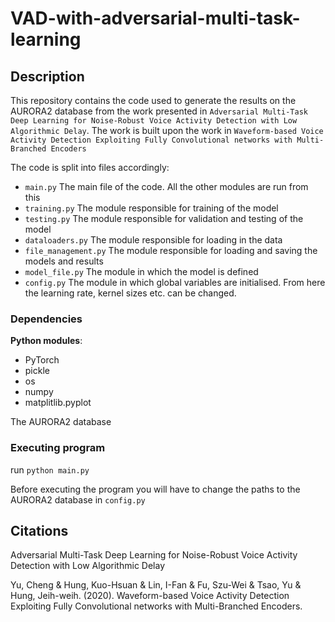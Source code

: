# VAD-with-adversarial-multi-task-learning
## Description
This repository contains the code used to generate the results on the AURORA2 database from the work presented in ```Adversarial Multi-Task Deep Learning for Noise-Robust Voice Activity Detection with Low Algorithmic Delay```. The work is built upon the work in ```Waveform-based Voice Activity Detection Exploiting Fully Convolutional networks with Multi-Branched Encoders```

The code is split into files accordingly:

* ```main.py``` The main file of the code. All the other modules are run from this
* ```training.py``` The module responsible for training of the model
* ```testing.py``` The module responsible for validation and testing of the model
* ```dataloaders.py``` The module responsible for loading in the data
* ```file_management.py``` The module responsible for loading and saving the models and results
* ```model_file.py``` The module in which the model is defined
* ```config.py``` The module in which global variables are initialised. From here the learning rate, kernel sizes etc. can be changed.


### Dependencies
**Python modules**:
* PyTorch
* pickle
* os
* numpy
* matplitlib.pyplot

The AURORA2 database
### Executing program
run ```python main.py```

Before executing the program you will have to change the paths to the AURORA2 database in ```config.py```
## Citations
Adversarial Multi-Task Deep Learning for Noise-Robust Voice Activity Detection with Low Algorithmic Delay

Yu, Cheng & Hung, Kuo-Hsuan & Lin, I-Fan & Fu, Szu-Wei & Tsao, Yu & Hung, Jeih-weih. (2020). Waveform-based Voice Activity Detection Exploiting Fully Convolutional networks with Multi-Branched Encoders. 


